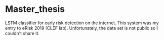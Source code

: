 # Master_thesis
LSTM classifier for early risk detection on the internet. 
This system was my entry to eRisk 2019 (CLEF lab). Unfortunately, the data set is not public so I couldn't share it. 
